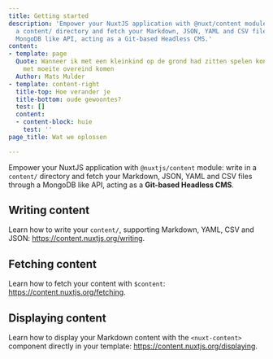 ```yaml
---
title: Getting started
description: 'Empower your NuxtJS application with @nuxt/content module: write in
  a content/ directory and fetch your Markdown, JSON, YAML and CSV files through a
  MongoDB like API, acting as a Git-based Headless CMS.'
content:
- template: page
  Quote: Wanneer ik met een kleinkind op de grond had zitten spelen kon ik slechts
    met moeite overeind komen
  Author: Mats Mulder
- template: content-right
  title-top: Hoe verander je
  title-bottom: oude gewoontes?
  test: []
  content:
  - content-block: huie
    test: ''
page_title: Wat we oplossen

---
```

Empower your NuxtJS application with `@nuxtjs/content` module: write in a `content/` directory and fetch your Markdown, JSON, YAML and CSV files through a MongoDB like API, acting as a **Git-based Headless CMS**.

## Writing content

Learn how to write your `content/`, supporting Markdown, YAML, CSV and JSON: https://content.nuxtjs.org/writing.

## Fetching content

Learn how to fetch your content with `$content`: https://content.nuxtjs.org/fetching.

## Displaying content

Learn how to display your Markdown content with the `<nuxt-content>` component directly in your template: https://content.nuxtjs.org/displaying.